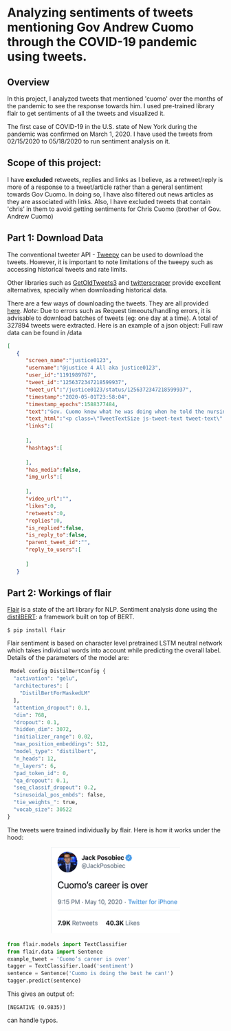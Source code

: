 Analyzing sentiments of tweets mentioning Gov Andrew Cuomo through the COVID-19 pandemic using tweets.
================

Overview
--------

In this project, I analyzed tweets that mentioned 'cuomo' over the months of the pandemic to see the response towards him. I used pre-trained library flair to get sentiments of all the tweets and visualized it.

The first case of COVID-19 in the U.S. state of New York during the pandemic was confirmed on March 1, 2020. I have used the tweets from 02/15/2020 to 05/18/2020 to run sentiment analysis on it. 

Scope of this project:
--------

I have __excluded__ retweets, replies and links as I believe, as a retweet/reply is more of a response to a tweet/article rather than a general sentiment towards Gov Cuomo. In doing so, I have also filtered out news articles as they are associated with links. Also, I have excluded tweets that contain 'chris' in them to avoid getting sentiments for Chris Cuomo (brother of Gov. Andrew Cuomo)


Part 1: Download Data
---------------------

The conventional tweeter API - [Tweepy](https://github.com/tweepy/tweepy) can be used to download the tweets. However, it is important to note limitations of the tweepy such as accessing historical tweets and rate limits. 

Other libraries such as [GetOldTweets3](https://github.com/Mottl/GetOldTweets3) and [twitterscraper](https://github.com/taspinar/twitterscraper) provide excellent alternatives, specially when downloading historical data. 

There are a few ways of downloading the tweets. They are all provided [here](https://github.com/udipbohara/Gov-cuomo/tree/master/scrapers). _Note_: Due to errors such as Request timeouts/handling errors, it is advisable to download batches of tweets (eg: one day at a time). 
A total of 327894 tweets were extracted. Here is an example of a json object: Full raw data can be found in /data

``` json
[
   {
      "screen_name":"justice0123",
      "username":"@justice 4 All aka justice0123",
      "user_id":"1191989767",
      "tweet_id":"1256372347218599937",
      "tweet_url":"/justice0123/status/1256372347218599937",
      "timestamp":"2020-05-01T23:58:04",
      "timestamp_epochs":1588377484,
      "text":"Gov. Cuomo knew what he was doing when he told the nursing home u don't need 2 test these elderly ppl the nursing home responded & told him we don't have the man power or space mind you the Javits ctr was empty & so was the ship where he could have sent them their but he didn't",
      "text_html":"<p class=\"TweetTextSize js-tweet-text tweet-text\" data-aria-label-part=\"0\" lang=\"en\">Gov. <strong>Cuomo</strong> knew what he was doing when he told the nursing home u don't need 2 test these elderly ppl the nursing home responded &amp; told him we don't have the man power or space mind you the Javits ctr was empty &amp; so was the ship where he could have sent them their but he didn't</p>",
      "links":[

      ],
      "hashtags":[

      ],
      "has_media":false,
      "img_urls":[

      ],
      "video_url":"",
      "likes":0,
      "retweets":0,
      "replies":0,
      "is_replied":false,
      "is_reply_to":false,
      "parent_tweet_id":"",
      "reply_to_users":[

      ]
   }
```
Part 2: Workings of flair
---------------------
[Flair](https://github.com/flairNLP/flair) is a state of the art library for NLP. Sentiment analysis done using the [distilBERT](https://arxiv.org/pdf/1910.01108.pdf): a framework built on top of BERT. 

```
$ pip install flair
```
Flair sentiment is based on character level pretrained LSTM neutral network which takes individual words into account while predicting the overall label. Details of the parameters of the model are:

``` python
 Model config DistilBertConfig {
  "activation": "gelu",
  "architectures": [
    "DistilBertForMaskedLM"
  ],
  "attention_dropout": 0.1,
  "dim": 768,
  "dropout": 0.1,
  "hidden_dim": 3072,
  "initializer_range": 0.02,
  "max_position_embeddings": 512,
  "model_type": "distilbert",
  "n_heads": 12,
  "n_layers": 6,
  "pad_token_id": 0,
  "qa_dropout": 0.1,
  "seq_classif_dropout": 0.2,
  "sinusoidal_pos_embds": false,
  "tie_weights_": true,
  "vocab_size": 30522
}
```

The tweets were trained individually by flair. Here is how it works under the hood:


<p align="center">
  <img src="images/tweet_negative_example.png" width="300" height="200"/></img>
</p>

``` python
from flair.models import TextClassifier
from flair.data import Sentence
example_tweet = 'Cuomo’s career is over'
tagger = TextClassifier.load('sentiment')
sentence = Sentence('Cuomo is doing the best he can!')
tagger.predict(sentence)
```

This gives an output of:
```
[NEGATIVE (0.9835)]
```

can handle typos. 


